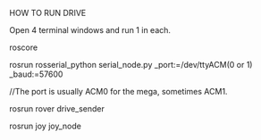 HOW TO RUN DRIVE

Open 4 terminal windows and run 1 in each.

roscore

rosrun rosserial_python serial_node.py _port:=/dev/ttyACM(0 or 1) _baud:=57600

//The port is usually ACM0 for the mega, sometimes ACM1.

rosrun rover drive_sender

rosrun joy joy_node
